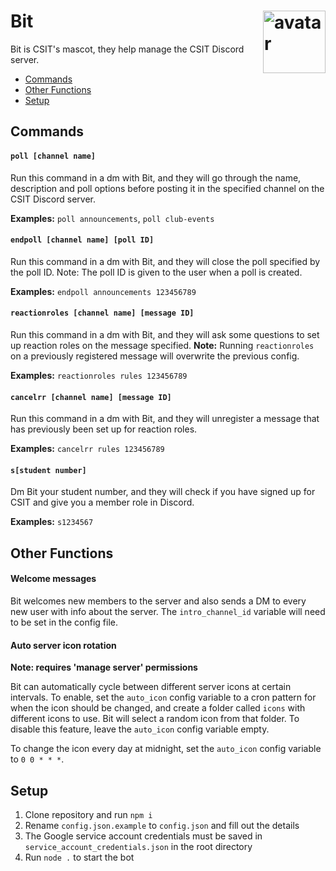 # Bit <img width="100" align="right" src="https://raw.githack.com/csitsociety/bit-bot/master/avatar.png" alt="avatar">

Bit is CSIT's mascot, they help manage the CSIT Discord server.

- [Commands](#commands)
- [Other Functions](#other-functions)
- [Setup](#setup)

## Commands

#### `poll [channel name]`

Run this command in a dm with Bit, and they will go through the name, description and poll options before posting it in the specified channel on the CSIT Discord server.

**Examples:**
`poll announcements`, `poll club-events`

#### `endpoll [channel name] [poll ID]`

Run this command in a dm with Bit, and they will close the poll specified by the poll ID. Note: The poll ID is given to the user when a poll is created.

**Examples:**
`endpoll announcements 123456789`

#### `reactionroles [channel name] [message ID]`

Run this command in a dm with Bit, and they will ask some questions to set up reaction roles on the message specified. **Note:** Running `reactionroles` on a previously registered message will overwrite the previous config.

**Examples:**
`reactionroles rules 123456789`

#### `cancelrr [channel name] [message ID]`

Run this command in a dm with Bit, and they will unregister a message that has previously been set up for reaction roles.

**Examples:**
`cancelrr rules 123456789`

#### `s[student number]`

Dm Bit your student number, and they will check if you have signed up for CSIT and give you a member role in Discord.

**Examples:**
`s1234567`

## Other Functions

#### Welcome messages

Bit welcomes new members to the server and also sends a DM to every new user with info about the server. The `intro_channel_id` variable will need to be set in the config file.

#### Auto server icon rotation

**Note: requires 'manage server' permissions**

Bit can automatically cycle between different server icons at certain intervals. To enable, set the `auto_icon` config variable to a cron pattern for when the icon should be changed, and create a folder called `icons` with different icons to use. Bit will select a random icon from that folder. To disable this feature, leave the `auto_icon` config variable empty.

To change the icon every day at midnight, set the `auto_icon` config variable to `0 0 * * *`.

## Setup

1. Clone repository and run `npm i`
2. Rename `config.json.example` to `config.json` and fill out the details
3. The Google service account credentials must be saved in `service_account_credentials.json` in the root directory
4. Run `node .` to start the bot
